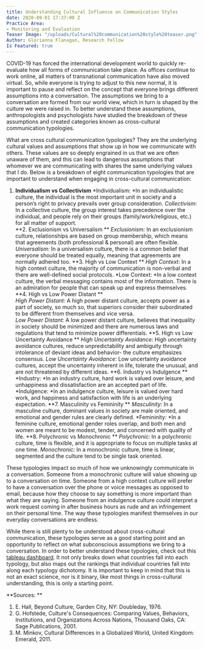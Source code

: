 ```yaml
---
title: Understanding Cultural Influence on Communication Styles
date: 2020-09-01 17:37:00 Z
Practice Area:
- Monitoring and Evaluation
Teaser Image: "/uploads/Cultural%20communication%20style%20teaser.png"
Author: Glorianna Flanagan, Research Fellow
Is Featured: true
---
```


COVID-19 has forced the international development world to quickly re-evaluate how all forms of communication take place. As offices continue to work online, all matters of transnational communication have also moved virtual. So, while everyone is trying to adjust to this new normal, it is important to pause and reflect on the concept that everyone brings different assumptions into a conversation. The assumptions we bring to a conversation are formed from our world view, which in turn is shaped by the culture we were raised in. To better understand these assumptions, anthropologists and psychologists have studied the breakdown of these assumptions and created categories known as cross-cultural communication typologies. 

What are cross cultural communication typologies? They are the underlying cultural values and assumptions that show up in how we communicate with others. These values are so deeply engrained in us that we are often unaware of them, and this can lead to dangerous assumptions that whomever we are communicating with shares the same underlying values that I do. Below is a breakdown of eight communication typologies that are important to understand when engaging in cross-cultural communication: 

1. **Individualism vs Collectivism** 
*Individualism: *In an individualistic culture, the individual is the most important unit in society and a person’s right to privacy prevails over group consideration. 
*Collectivism:* In a collective culture, the group interest takes precedence over the individual, and people rely on their groups (family/work/religious, etc.) for all matter of support.  
**2. Exclusionism vs Universalism **
*Exclusionism:* In an exclusionism culture, relationships are based on group membership, which means that agreements (both professional & personal) are often flexible. 
*Universalism:* In a universalism culture, there is a common belief that everyone should be treated equally, meaning that agreements are normally adhered too. 
**3. High vs Low Context **
*High Context:* In a high context culture, the majority of communication is non-verbal and there are well-defined social protocols. 
*Low Context: *In a low context culture, the verbal messaging contains most of the information. There is an admiration for people that can speak up and express themselves. 
**4. High vs Low Power Distant **	
*High Power Distant:* A high power distant culture, accepts power as a part of society, so much so, that superiors consider their subordinated to be different from themselves and vice versa.  
*Low Power Distant:* A low power distant culture, believes that inequality in society should be minimized and there are numerous laws and regulations that tend to minimize power differentials. 
**5. High vs Low Uncertainty Avoidance **
*High Uncertainty Avoidance:* High uncertainty avoidance cultures, reduce unpredictability and ambiguity through intolerance of deviant ideas and behavior- the culture emphasizes consensus. 
*Low Uncertainty Avoidance:* Low uncertainty avoidance cultures, accept the uncertainty inherent in life, tolerate the unusual, and are not threatened by different ideas. 
**6. Industry vs Indulgence **
*Industry: *In an industry culture, hard work is valued over leisure, and unhappiness and dissatisfaction are an accepted part of life. 
*Indulgence: *In an indulgence culture, leisure is valued over hard work, and happiness and satisfaction with life is an underlying expectation. 
**7. Masculinity vs Femininity ** 
*Masculinity:* In a masculine culture, dominant values in society are male oriented, and emotional and gender rules are clearly defined. 
*Femininity: *In a feminine culture, emotional gender roles overlap, and both men and women are meant to be modest, tender, and concerned with quality of life. 
**8. Polychronic vs Monochronic **
*Polychronic:* In a polychronic culture, time is flexible, and it is appropriate to focus on multiple tasks at one time.
*Monochronic:* In a monochronic culture, time is linear, segmented and the culture tend to be single task oriented. 

These typologies impact so much of how we unknowingly communicate in a conversation. Someone from a monochronic culture will value showing up to a conversation on time. Someone from a high context culture will prefer to have a conversation over the phone or voice messages as opposed to email, because how they choose to say something is more important than what they are saying. Someone from an indulgence culture could interpret a work request coming in after business hours as rude and an infringement on their personal time. The way these typologies manifest themselves in our everyday conversations are endless. 

While there is still plenty to be understood about cross-cultural communication, these typologies serve as a good starting point and an opportunity to reflect on what subconscious assumptions we bring to a conversation. In order to better understand these typologies, check out this [tableau dashboard](https://public.tableau.com/profile/glorianna.flanagan#!/vizhome/TypologyMapsFinal/CCCTypologies). It not only breaks down what countries fall into each typology, but also maps out the rankings that individual countries fall into along each typology dichotomy. It is important to keep in mind that this is not an exact science, nor is it binary, like most things in cross-cultural understanding, this is only a starting point.  

**Sources: **
1. E. Hall, Beyond Culture, Garden City, NY: Doubleday, 1976. 
2. G. Hofstede, Culture's Consequences: Comparing Values, Behaviors, Institutions, and Organizations Across Nations, Thousand Oaks, CA: Sage Publications, 2001. 
3. M. Minkov, Cultural Differences in a Globalized World, United Kingdom: Emerald, 2011.
